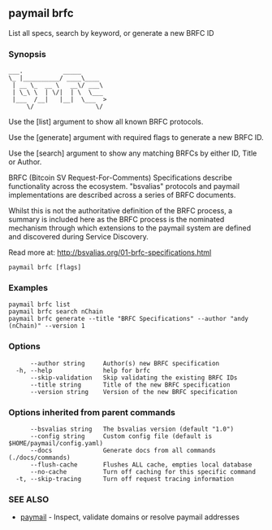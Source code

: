 ## paymail brfc

List all specs, search by keyword, or generate a new BRFC ID

### Synopsis

```
___.           _____       
\_ |__________/ ____\____  
 | __ \_  __ \   __\/ ___\ 
 | \_\ \  | \/|  | \  \___ 
 |___  /__|   |__|  \___  >
     \/                 \/
```

Use the [list] argument to show all known BRFC protocols.

Use the [generate] argument with required flags to generate a new BRFC ID.

Use the [search] argument to show any matching BRFCs by either ID, Title or Author.

BRFC (Bitcoin SV Request-For-Comments) Specifications describe functionality across the ecosystem. 
"bsvalias" protocols and paymail implementations are described across a series of BRFC documents.

Whilst this is not the authoritative definition of the BRFC process, a summary is included here 
as the BRFC process is the nominated mechanism through which extensions to the paymail system 
are defined and discovered during Service Discovery.

Read more at: http://bsvalias.org/01-brfc-specifications.html

```
paymail brfc [flags]
```

### Examples

```
paymail brfc list
paymail brfc search nChain
paymail brfc generate --title "BRFC Specifications" --author "andy (nChain)" --version 1
```

### Options

```
      --author string     Author(s) new BRFC specification
  -h, --help              help for brfc
      --skip-validation   Skip validating the existing BRFC IDs
      --title string      Title of the new BRFC specification
      --version string    Version of the new BRFC specification
```

### Options inherited from parent commands

```
      --bsvalias string   The bsvalias version (default "1.0")
      --config string     Custom config file (default is $HOME/paymail/config.yaml)
      --docs              Generate docs from all commands (./docs/commands)
      --flush-cache       Flushes ALL cache, empties local database
      --no-cache          Turn off caching for this specific command
  -t, --skip-tracing      Turn off request tracing information
```

### SEE ALSO

* [paymail](paymail.md)	 - Inspect, validate domains or resolve paymail addresses


